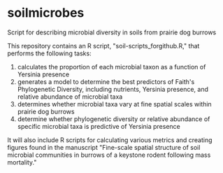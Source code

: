 # soilmicrobes
Script for describing microbial diversity in soils from prairie dog burrows

This repository contains an R script, "soil-scripts_forgithub.R," that performs the following tasks:
1) calculates the proportion of each microbial taxon as a function of Yersinia presence 
2) generates a model to determine the best predictors of Faith's Phylogenetic Diversity, including nutrients, Yersinia presence, and relative abundance of microbial taxa
3) determines whether microbial taxa vary at fine spatial scales within prairie dog burrows
4) determine whether phylogenetic diversity or relative abundance of specific microbial taxa is predictive of Yersinia presence

It will also include R scripts for calculating various metrics and creating figures found in the manuscript "Fine-scale spatial structure of soil microbial communities in burrows of a keystone rodent following mass mortality."
